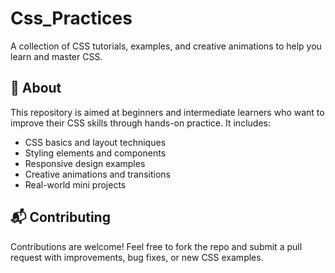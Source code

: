 # Css_Practices

A collection of CSS tutorials, examples, and creative animations to help you learn and master CSS.

## 📘 About

This repository is aimed at beginners and intermediate learners who want to improve their CSS skills through hands-on practice. It includes:

- CSS basics and layout techniques
- Styling elements and components
- Responsive design examples
- Creative animations and transitions
- Real-world mini projects

## 📬 Contributing
Contributions are welcome! Feel free to fork the repo and submit a pull request with improvements, bug fixes, or new CSS examples.